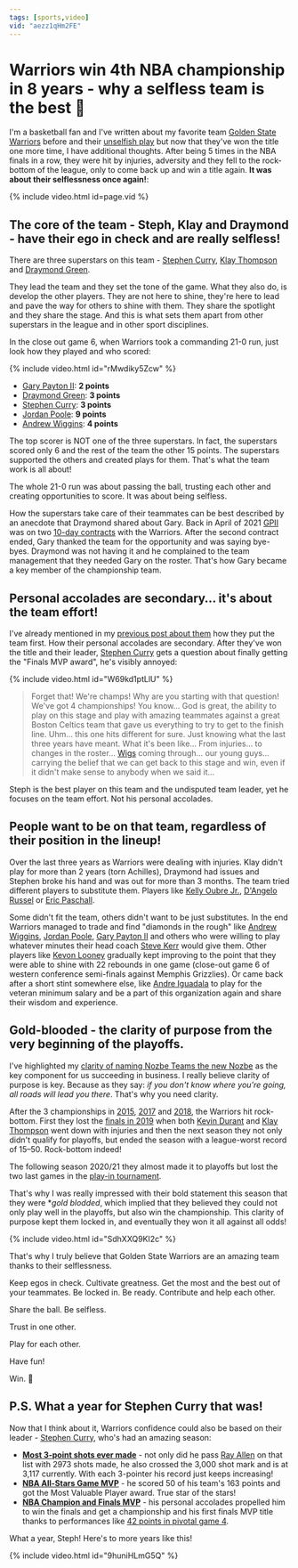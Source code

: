 ```yaml
---
tags: [sports,video]
vid: "aezz1qHm2FE"
---
```


# Warriors win 4th NBA championship in 8 years - why a selfless team is the best 🏀 

I'm a basketball fan and I've written about my favorite team [Golden State Warriors](/warriors/) before and their [unselfish play](/goldenstate/) but now that they've won the title one more time, I have additional thoughts. After being 5 times in the NBA finals in a row, they were hit by injuries, adversity and they fell to the rock-bottom of the league, only to come back up and win a title again. **It was about their selflessness once again!**:

{% include video.html id=page.vid %}

<!--More-->

## The core of the team - Steph, Klay and Draymond - have their ego in check and are really selfless!

There are three superstars on this team - [Stephen Curry][sc], [Klay Thompson][kt] and [Draymond Green][dg].

They lead the team and they set the tone of the game. What they also do, is develop the other players. They are not here to shine, they're here to lead and pave the way for others to shine with them. They share the spotlight and they share the stage. And this is what sets them apart from other superstars in the league and in other sport disciplines.

In the close out game 6, when Warriors took a commanding 21-0 run, just look how they played and who scored:

{% include video.html id="rMwdiky5Zcw" %}

* [Gary Payton II][gp]: **2 points**
* [Draymond Green][dg]: **3 points**
* [Stephen Curry][sc]: **3 points**
* [Jordan Poole][jp]: **9 points**
* [Andrew Wiggins][aw]: **4 points**

The top scorer is NOT one of the three superstars. In fact, the superstars scored only 6 and the rest of the team the other 15 points. The superstars supported the others and created plays for them. That's what the team work is all about!

The whole 21-0 run was about passing the ball, trusting each other and creating opportunities to score. It was about being selfless.

How the superstars take care of their teammates can be best described by an anecdote that Draymond shared about Gary. Back in April of 2021 [GPII][gp] was on two [10-day contracts](https://justlovebasketball.com/10-day-contract-nba/) with the Warriors. After the second contract ended, Gary thanked the team for the opportunity and was saying bye-byes. Draymond was not having it and he complained to the team management that they needed Gary on the roster. That's how Gary became a key member of the championship team.

## Personal accolades are secondary… it's about the team effort!

I've already mentioned in my [previous post about them](/goldenstate/) how they put the team first. How their personal accolades are secondary. After they've won the title and their leader, [Stephen Curry][sc] gets a question about finally getting the "Finals MVP award", he's visibly annoyed:

{% include video.html id="W69kd1ptLlU" %}

> Forget that! We're champs! Why are you starting with that question! We've got 4 championships! You know… God is great, the ability to play on this stage and play with amazing teammates against a great Boston Celtics team that gave us everything to try to get to the finish line. Uhm… this one hits different for sure. Just knowing what the last three years have meant. What it's been like… From injuries… to changes in the roster… [Wigs][aw] coming through… our young guys… carrying the belief that we can get back to this stage and win, even if it didn't make sense to anybody when we said it…

Steph is the best player on this team and the undisputed team leader, yet he focuses on the team effort. Not his personal accolades.

## People want to be on that team, regardless of their position in the lineup!

Over the last three years as Warriors were dealing with injuries. Klay didn't play for more than 2 years (torn Achilles), Draymond had issues and Stephen broke his hand and was out for more than 3 months. The team tried different players to substitute them. Players like [Kelly Oubre Jr.](https://en.wikipedia.org/wiki/Kelly_Oubre_Jr.), [D'Angelo Russel](https://en.m.wikipedia.org/wiki/D%27Angelo_Russell) or [Eric Paschall](https://en.m.wikipedia.org/wiki/Eric_Paschall). 

Some didn't fit the team, others didn't want to be just substitutes. In the end Warriors managed to trade and find "diamonds in the rough" like [Andrew Wiggins][aw], [Jordan Poole][jp], [Gary Payton II][gp] and others who were willing to play whatever minutes their head coach [Steve Kerr][sk] would give them. Other players like [Kevon Looney][kl] gradually kept improving to the point that they were able to shine with 22 rebounds in one game (close-out game 6 of western conference semi-finals against Memphis Grizzlies). Or came back after a short stint somewhere else, like [Andre Iguadala][ai] to play for the veteran minimum salary and be a part of this organization again and share their wisdom and experience.

## Gold-blooded - the clarity of purpose from the very beginning of the playoffs.

I've highlighted my [clarity of naming Nozbe Teams the new Nozbe](/clarity/) as the key component for us succeeding in business. I really believe clarity of purpose is key. Because as they say: *if you don't know where you're going, all roads will lead you there*. That's why you need clarity.

After the 3 championships in [2015](https://en.wikipedia.org/wiki/2015_NBA_Finals), [2017](https://en.wikipedia.org/wiki/2017_NBA_Finals) and [2018](https://en.wikipedia.org/wiki/2018_NBA_Finals), the Warriors hit rock-bottom. First they lost the [finals in 2019](https://en.wikipedia.org/wiki/2019_NBA_Finals) when both [Kevin Durant][kd] and [Klay Thompson][kt] went down with injuries and then the next season they not only didn't qualify for playoffs, but ended the season with a league-worst record of 15–50. Rock-bottom indeed!

The following season 2020/21 they almost made it to playoffs but lost the two last games in the [play-in tournament](https://www.nba.com/playoffs/2021/play-in-tournament).

That's why I was really impressed with their bold statement this season that they were **gold blodded*, which implied that they believed they could not only play well in the playoffs, but also win the championship. This clarity of purpose kept them locked in, and eventually they won it all against all odds!

{% include video.html id="SdhXXQ9KI2c" %}

That's why I truly believe that Golden State Warriors are an amazing team thanks to their selflessness.

Keep egos in check. Cultivate greatness. Get the most and the best out of your teammates. Be locked in. Be ready. Contribute and help each other.

Share the ball. Be selfless.

Trust in one other.

Play for each other.

Have fun!

Win. 🏀 

## P.S. What a year for Stephen Curry that was!

Now that I think about it, Warriors confidence could also be based on their leader - [Stephen Curry][sc], who's had an amazing season:

* **[Most 3-point shots ever made](https://en.wikipedia.org/wiki/List_of_National_Basketball_Association_career_3-point_scoring_leaders)** - not only did he pass [Ray Allen](https://en.wikipedia.org/wiki/Ray_Allen) on that list with 2973 shots made, he also crossed the 3,000 shot mark and is at 3,117 currently. With each 3-pointer his record just keeps increasing!
* **[NBA All-Stars Game MVP](https://en.wikipedia.org/wiki/2022_NBA_All-Star_Game)** - he scored 50 of his team's 163 points and got the Most Valuable Player award. True star of the stars!
* **[NBA Champion and Finals MVP](https://en.wikipedia.org/wiki/2022_NBA_Finals)** - his personal accolades propelled him to win the finals and get a championship and his first finals MVP title thanks to performances like [42 points in pivotal game 4](https://m.youtube.com/watch?v=itDmpH_QCQQ).

What a year, Steph! Here's to more years like this!

{% include video.html id="9huniHLmG5Q" %}



[sc]: https://en.wikipedia.org/wiki/Stephen_Curry
[kt]: https://en.wikipedia.org/wiki/Klay_Thompson
[dg]: https://en.wikipedia.org/wiki/Draymond_Green
[jp]: https://en.wikipedia.org/wiki/Jordan_Poole
[aw]: https://en.wikipedia.org/wiki/Andrew_Wiggins
[gp]: https://en.wikipedia.org/wiki/Gary_Payton_II
[sk]: https://en.m.wikipedia.org/wiki/Steve_Kerr
[kl]: https://en.wikipedia.org/wiki/Kevon_Looney
[ai]: https://en.wikipedia.org/wiki/Andre_Iguodala
[kd]: https://en.wikipedia.org/wiki/Kevin_Durant
[n]: https://michael.gratis/nozbe
[np]: https://michael.gratis/nozbepersonal